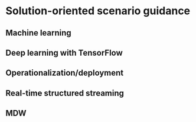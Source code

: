 # Solution-oriented scenario guidance

## Machine learning

## Deep learning with TensorFlow

## Operationalization/deployment

## Real-time structured streaming

## MDW
